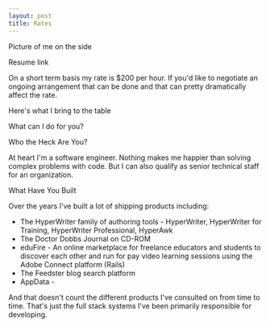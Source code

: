 ```yaml
---
layout: post
title: Rates
---
```

Picture of me on the side

Resume link

On a short term basis my rate is $200 per hour.  If you'd like to negotiate an ongoing arrangement that can be done and that can pretty dramatically affect the rate.

Here's what I bring to the table

What can I do for you?


Who the Heck Are You?

At heart I'm a software engineer.  Nothing makes me happier than solving complex problems with code.  But I can also qualify as senior technical staff for an organization.  

What Have You Built

Over the years I've built a lot of shipping products including:

* The HyperWriter family of authoring tools - HyperWriter, HyperWriter for Training, HyperWriter Professional, HyperAwk
* The Doctor Dobbs Journal on CD-ROM 
* eduFire - An online marketplace for freelance educators and students to discover each other and run for pay video learning sessions using the Adobe Connect platform (Rails)
* The Feedster blog search platform
* AppData - 

And that doesn't count the different products I've consulted on from time to time.  That's just the full stack systems I've been primarily responsible for developing.